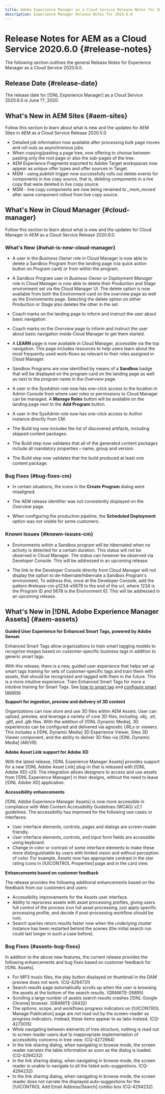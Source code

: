```yaml
---
title: Adobe Experience Manager as a Cloud Service Release Notes for 2020.6.0
description: Experience Manager Release Notes for 2020.6.0
---
```


# Release Notes for AEM as a Cloud Service 2020.6.0 {#release-notes}

The following section outlines the general Release Notes for Experience Manager as a Cloud Service 2020.6.0.

## Release Date {#release-date}

The release date for [!DNL Experience Manager] as a Cloud Service 2020.6.0 is June ??, 2020.

## What's New in AEM Sites {#aem-sites}

Follow this section to learn about what is new and the updates for AEM Sites in AEM as a Cloud Service Release 2020.5.0.

* Detailed job information now available after processing bulk page moves and roll outs as asynchronous jobs.
* When copying/pasting a page tree, now offering to choose between pasting only the root page or also the sub-pages of the tree.
* AEM Experience Fragments exported to Adobe Target workspaces now appear as unique offer types and offer sources in Target.
* MSM - using *publish* trigger now successfully rolls out delete events for components in live copy source, that is, deleting components in a live copy that were deleted in live copy source.
* MSM - live copy components are now being renamed to *_msm_moved* after same component rollout from live copy source.

## What's New in Cloud Manager {#cloud-manager}

Follow this section to learn about what is new and the updates for Cloud Manager in AEM as a Cloud Service Release 2020.6.0.

### What's New {#what-is-new-cloud-manager}

* A user in the *Business Owner* role in Cloud Manager is now able to delete a Sandbox Program from the landing page (via quick action button on Program card) or from within the program. 

* A Sandbox Program user in *Business Owner* or *Deployment Manager* role in Cloud Manager is now able to delete their Production and Stage environment set via the Cloud Manager UI. The delete option is now available from both the Environment card on the overview page as well as the Environments page. Selecting the delete option on either Production or Stage also deletes the other in the set.

* Coach marks on the landing page to inform and instruct the user about basic navigation. 

* Coach marks on the *Overview* page to inform and instruct the user about basic navigation inside Cloud Manager to get them started.

* A **LEARN** page is now available in Cloud Manager, accessible via the top navigation. This page includes resources to help users learn about the most frequently used work-flows as relevant to their roles assigned in Cloud Manager.

* Sandbox Programs are now identified by means of a **Sandbox** badge that will be displayed on the program card on the landing page as well as next to the program name in the *Overview* page.

* A user in the *SysAdmin* role now has one-click access to the location in Admin Console from where user roles or permissions to Cloud Manager can be managed. A **Manage Roles** button will be available on the landing page next to the **Add Program** button.

* A user in the SysAdmin role now has one-click access to Author instance directly from CM.

* The Build log now includes the list of discovered artifacts, including skipped content packages.

* The Build step now validates that all of the generated content packages include all mandatory properties – name, group and version.

* The Build step now validates that the build produced at least one content package.

### Bug Fixes {#bug-fixes-cm}

* In certain situations, the icons in the **Create Program** dialog were misaligned.

* The AEM release identifier was not consistently displayed on the *Overview* page.

* When configuring the production pipeline, the **Scheduled Deployment** option was not visible for some customers.

### Known Issues {#known-issues-cm}

* Environments within a Sandbox program will be hibernated when no activity is detected for a certain duration. This status will not be observed in Cloud Manager. The status can however be observed via Developer Console. This will be addressed in an upcoming release. 

* The link to the Developer Console directly from Cloud Manager will not display the option to de-hibernate/hibernate a Sandbox Program's environment. To address this, once at the Developer Console, add the pattern #release-cm-p1234-e5678 to the end of the url, where 1234 is the Program ID and 5678 is the Environment ID. This will be addressed in an upcoming release.

## What's New in [!DNL Adobe Experience Manager Assets] {#aem-assets}

<!-- 
Assets RNs are being authored and are a work in progress.
PM/EM review required before publishing. 
-->

**Guided User Experience for Enhanced Smart Tags, powered by Adobe Sensei**

Enhanced Smart Tags allow organizations to train smart tagging models to recognize images based on customer-specific business tags in addition to generic smart tags.

With this release, there is a new, guided user experience that helps set up smart tags training for sets of customer-specific tags and train them with assets, that should be recognized and tagged with them in the future. This is a more intuitive experience.
Train Enhanced Smart Tags for more a intuitive training for Smart Tags. See [how to smart tag](/help/assets/smart-tags.md) and [configure smart tagging]().

**Support for ingestion, preview and delivery of 3D content**

Organizations can now store and use 3D files within AEM Assets. User can upload, preview, and leverage a variety of core 3D files, including .obj, .stl, .gltf, and .glb files. With the addition of [!DNL Dynamic Media], 3D experiences can be configured and delivered via agnostic URLs or viewers. This includes a [!DNL Dynamic Media] 3D Experience Viewer, Sites 3D Viewer component, and the ability to deliver 3D files via [!DNL Dynamic Media] (AR/VR).

**Adobe Asset Link support for Adobe XD**

With the latest release, [!DNL Experience Manager Assets] provides support for a new [!DNL Adobe Asset Link] plug-in that is released with [!DNL Adobe XD] v29. The integration allows designers to access and use assets from [!DNL Experience Manager] in their designs, without the need to leave [!DNL Adobe XD] application.

**Accessibility enhancements**

[!DNL Adobe Experience Manager Assets] is now more accessible in compliance with Web Content Accessibility Guidelines (WCAG) v2.1 guidelines. The accessibility has improved for the following use cases or interfaces:

* User interface elements, controls, pages and dialogs are screen reader friendly.
* User interface elements, controls, and input form fields are accessible using keyboard.
* Change in color or contrast of some interface elements to make these more distinguishable by users with limited vision and without perception of color. For example, Assets now has appropriate contrast in the star rating icons in [!UICONTROL Properties] page and in the card view.

**Enhancements based on customer feedback**

The release provides the following additional enhancements based on the feedback from our customers and users:

* Accessibility improvements for the Assets user interface.
* Ability to reprocess assets with asset processing profiles, giving users full control of the process (run full asset processing, just apply specific processing profile, and decide if post-processing workflow should be run).
* Search queries return results faster now when the underlying cluster instance has been restarted behind the scenes (the initial search run could last longer in such a case before).

### Bug Fixes {#assets-bug-fixes}

In addition to the above new features, the current release provides the following enhancements and bug fixes based on customer feedback for [!DNL Assets].

* For MP3 music files, the play button displayed on thumbnail in the DAM preview does not work. (CQ-4294731)
* Search results page automatically scrolls up when the user is browsing the assets at the bottom of the search results. (GRANITE-26895)
* Scrolling a large number of assets search results crashes [!DNL Google Chrome] browser. (GRANITE-26432)
* The options, scope, and workflows progress indicators on [!UICONTROL Manage Publication] page are not read out by the screen-reader as progress indicators. Instead, these items appear to as tabs instead. (CQ-4273015)
* While navigating between elements of tree structure, nothing is read out to screen reader users due to inappropriate implementation of accessibility concerns in tree view. (CQ-4272964)
* In the link sharing dialog, when navigating in browse mode, the screen reader narrates the table information as soon as the dialog is loaded. (CQ-4294232)
* In the link sharing dialog, when navigating in browse mode, the screen reader is unable to navigate to all the listed auto-suggestions. (CQ-4294232)
* In the link sharing dialog, when navigating in browse mode, the screen reader does not narrate the displayed auto-suggestions for the [!UICONTROL Add Email Address/Search] combo box (CQ-4294232).

